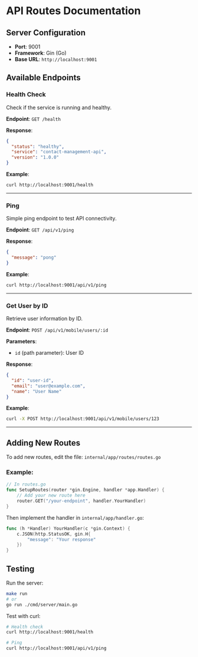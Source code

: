 # API Routes Documentation

## Server Configuration

- **Port**: 9001
- **Framework**: Gin (Go)
- **Base URL**: `http://localhost:9001`

## Available Endpoints

### Health Check
Check if the service is running and healthy.

**Endpoint**: `GET /health`

**Response**:
```json
{
  "status": "healthy",
  "service": "contact-management-api",
  "version": "1.0.0"
}
```

**Example**:
```bash
curl http://localhost:9001/health
```

---

### Ping
Simple ping endpoint to test API connectivity.

**Endpoint**: `GET /api/v1/ping`

**Response**:
```json
{
  "message": "pong"
}
```

**Example**:
```bash
curl http://localhost:9001/api/v1/ping
```

---

### Get User by ID
Retrieve user information by ID.

**Endpoint**: `POST /api/v1/mobile/users/:id`

**Parameters**:
- `id` (path parameter): User ID

**Response**:
```json
{
  "id": "user-id",
  "email": "user@example.com",
  "name": "User Name"
}
```

**Example**:
```bash
curl -X POST http://localhost:9001/api/v1/mobile/users/123
```

---

## Adding New Routes

To add new routes, edit the file: `internal/app/routes/routes.go`

### Example:

```go
// In routes.go
func SetupRoutes(router *gin.Engine, handler *app.Handler) {
    // Add your new route here
    router.GET("/your-endpoint", handler.YourHandler)
}
```

Then implement the handler in `internal/app/handler.go`:

```go
func (h *Handler) YourHandler(c *gin.Context) {
    c.JSON(http.StatusOK, gin.H{
        "message": "Your response"
    })
}
```

## Testing

Run the server:
```bash
make run
# or
go run ./cmd/server/main.go
```

Test with curl:
```bash
# Health check
curl http://localhost:9001/health

# Ping
curl http://localhost:9001/api/v1/ping
```
